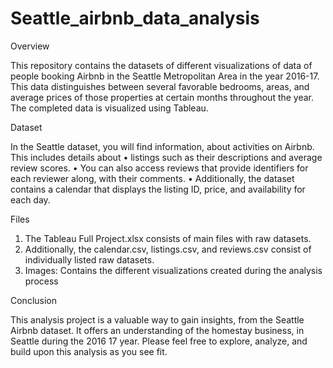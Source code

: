 # Seattle_airbnb_data_analysis
Overview

This repository contains the datasets of different visualizations of data of people booking Airbnb in the Seattle Metropolitan Area in the year 2016-17. This data distinguishes between several favorable bedrooms, areas, and average prices of those properties at certain months throughout the year. The completed data is visualized using Tableau.


Dataset

In the Seattle dataset, you will find information, about activities on Airbnb. This includes details about 
•	listings such as their descriptions and average review scores. 
•	You can also access reviews that provide identifiers for each reviewer along, with their comments.
•	 Additionally, the dataset contains a calendar that displays the listing ID, price, and availability for each day.



Files

1.	The Tableau Full Project.xlsx consists of main files with raw datasets.
2.	Additionally, the calendar.csv, listings.csv, and reviews.csv consist of individually listed raw datasets.
3.	Images: Contains the different visualizations created during the analysis process

Conclusion

This analysis project is a valuable way to gain insights, from the Seattle Airbnb dataset. It offers an understanding of the homestay business, in Seattle during the 2016 17 year. Please feel free to explore, analyze, and build upon this analysis as you see fit.


